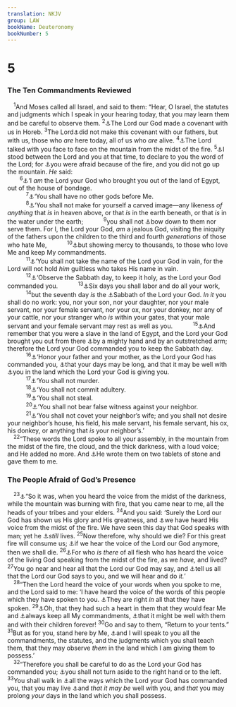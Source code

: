 ```yaml
---
translation: NKJV
group: LAW
bookName: Deuteronomy 
bookNumber: 5
---
```


<div class="title"><h1>5</h1><h3>The Ten Commandments Reviewed</h3></div>
<span class="verse phu_5_1"> <sup>1</sup>And Moses called all Israel, and said to them: “Hear, O Israel, the statutes and judgments which I speak in your hearing today, that you may learn them and be careful to observe them. </span>
<span class="verse phu_5_2"><sup>2</sup><a data-toggle="tooltip" data-placement="bottom" title="Ex. 19:5; Deut. 4:23; Mal. 4:4">⚓</a>The Lord our God made a covenant with us in Horeb. </span>
<span class="verse phu_5_3"><sup>3</sup>The Lord<a data-toggle="tooltip" data-placement="bottom" title="Jer. 31:32; Matt. 13:17; Heb. 8:9">⚓</a>did not make this covenant with our fathers, but with us, those who <i>are</i> here today, all of us who <i>are</i> alive. </span>
<span class="verse phu_5_4"><sup>4</sup><a data-toggle="tooltip" data-placement="bottom" title="Ex. 19:9">⚓</a>The Lord talked with you face to face on the mountain from the midst of the fire. </span>
<span class="verse phu_5_5"><sup>5</sup><a data-toggle="tooltip" data-placement="bottom" title="Ex. 20:21; Gal. 3:19">⚓</a>I stood between the Lord and you at that time, to declare to you the word of the Lord; for <a data-toggle="tooltip" data-placement="bottom" title="Ex. 19:16">⚓</a>you were afraid because of the fire, and you did not go up the mountain. <i>He</i> said:<br/></span>
<span class="verse phu_5_6">  <sup>6</sup><a data-toggle="tooltip" data-placement="bottom" title="Ex. 20:2–17; Lev. 26:1; Deut. 6:4; Ps. 81:10">⚓</a>‘I <i>am</i> the Lord your God who brought you out of the land of Egypt, out of the house of bondage.<br/></span>
<span class="verse phu_5_7">   <sup>7</sup><a data-toggle="tooltip" data-placement="bottom" title="Ex. 20:2, 3; 23:13; Hos. 13:4">⚓</a>‘You shall have no other gods before Me.<br/></span>
<span class="verse phu_5_8">   <sup>8</sup><a data-toggle="tooltip" data-placement="bottom" title="Ex. 20:4">⚓</a>‘You shall not make for yourself a carved image—any likeness <i>of</i> <i>anything</i> that <i>is</i> in heaven above, or that <i>is</i> in the earth beneath, or that <i>is</i> in the water under the earth; </span>
<span class="verse phu_5_9">   <sup>9</sup>you shall not <a data-toggle="tooltip" data-placement="bottom" title="Ex. 34:7, 14–16; Num. 14:18; Deut. 7:10">⚓</a>bow down to them nor serve them. For I, the Lord your God, <i>am</i> a jealous God, visiting the iniquity of the fathers upon the children to the third and fourth <i>generations</i> of those who hate Me,</span>
<span class="verse phu_5_10">   <sup>10</sup><a data-toggle="tooltip" data-placement="bottom" title="Num. 14:18; Deut. 7:9; Jer. 32:18; Dan. 9:4">⚓</a>but showing mercy to thousands, to those who love Me and keep My commandments.<br/></span>
<span class="verse phu_5_11">   <sup>11</sup><a data-toggle="tooltip" data-placement="bottom" title="Ex. 20:7; Lev. 19:12; Deut. 6:13; 10:20; Matt. 5:33">⚓</a>‘You shall not take the name of the Lord your God in vain, for the Lord will not hold <i>him</i> guiltless who takes His name in vain.<br/></span>
<span class="verse phu_5_12">   <sup>12</sup><a data-toggle="tooltip" data-placement="bottom" title="Ex. 20:8; Ezek. 20:12; Mark 2:27">⚓</a>‘Observe the Sabbath day, to keep it holy, as the Lord your God commanded you.</span>
<span class="verse phu_5_13">   <sup>13</sup><a data-toggle="tooltip" data-placement="bottom" title="Ex. 23:12; 35:2">⚓</a>Six days you shall labor and do all your work,</span>
<span class="verse phu_5_14">   <sup>14</sup>but the seventh day <i>is</i> the <a data-toggle="tooltip" data-placement="bottom" title="(Gen. 2:2); Ex. 16:29; (Heb. 4:4)">⚓</a>Sabbath of the Lord your God. <i>In</i> <i>it</i> you shall do no work: you, nor your son, nor your daughter, nor your male servant, nor your female servant, nor your ox, nor your donkey, nor any of your cattle, nor your stranger who <i>is</i> within your gates, that your male servant and your female servant may rest as well as you.</span>
<span class="verse phu_5_15">   <sup>15</sup><a data-toggle="tooltip" data-placement="bottom" title="Deut. 15:15">⚓</a>And remember that you were a slave in the land of Egypt, and the Lord your God brought you out from there <a data-toggle="tooltip" data-placement="bottom" title="Deut. 4:34, 37">⚓</a>by a mighty hand and by an outstretched arm; therefore the Lord your God commanded you to keep the Sabbath day.<br/></span>
<span class="verse phu_5_16">   <sup>16</sup><a data-toggle="tooltip" data-placement="bottom" title="Ex. 20:12; Lev. 19:3; Matt. 15:4; Eph. 6:2, 3; Col. 3:20">⚓</a>‘Honor your father and your mother, as the Lord your God has commanded you, <a data-toggle="tooltip" data-placement="bottom" title="Deut. 6:2">⚓</a>that your days may be long, and that it may be well with <a data-toggle="tooltip" data-placement="bottom" title="Deut. 4:40">⚓</a>you in the land which the Lord your God is giving you.<br/></span>
<span class="verse phu_5_17">   <sup>17</sup><a data-toggle="tooltip" data-placement="bottom" title="Ex. 20:13; Matt. 5:21">⚓</a>‘You shall not murder.<br/></span>
<span class="verse phu_5_18">   <sup>18</sup><a data-toggle="tooltip" data-placement="bottom" title="Ex. 20:14; Mark 10:19; Luke 18:20; (Rom. 13:9); James 2:11">⚓</a>‘You shall not commit adultery.<br/></span>
<span class="verse phu_5_19">   <sup>19</sup><a data-toggle="tooltip" data-placement="bottom" title="Ex. 20:15; Lev. 19:11; (Rom. 13:9)">⚓</a>‘You shall not steal.<br/></span>
<span class="verse phu_5_20">   <sup>20</sup><a data-toggle="tooltip" data-placement="bottom" title="Ex. 20:16; 23:1; Matt. 19:18">⚓</a>‘You shall not bear false witness against your neighbor.<br/></span>
<span class="verse phu_5_21">   <sup>21</sup><a data-toggle="tooltip" data-placement="bottom" title="Ex. 20:17; (Rom. 7:7; 13:9)">⚓</a>‘You shall not covet your neighbor’s wife; and you shall not desire your neighbor’s house, his field, his male servant, his female servant, his ox, his donkey, or anything that <i>is</i> your neighbor’s.’<br/></span>
<span class="verse phu_5_22"> <sup>22</sup>“These words the Lord spoke to all your assembly, in the mountain from the midst of the fire, the cloud, and the thick darkness, with a loud voice; and He added no more. And <a data-toggle="tooltip" data-placement="bottom" title="Ex. 24:12; 31:18; Deut. 4:13">⚓</a>He wrote them on two tablets of stone and gave them to me.<br/></span>
<div class="title"><h3>The People Afraid of God’s Presence</h3></div>
<span class="verse phu_5_23"> <sup>23</sup><a data-toggle="tooltip" data-placement="bottom" title="Ex. 20:18, 19">⚓</a>“So it was, when you heard the voice from the midst of the darkness, while the mountain was burning with fire, that you came near to me, all the heads of your tribes and your elders. </span>
<span class="verse phu_5_24"><sup>24</sup>And you said: ‘Surely the Lord our God has shown us His glory and His greatness, and <a data-toggle="tooltip" data-placement="bottom" title="Ex. 19:19">⚓</a>we have heard His voice from the midst of the fire. We have seen this day that God speaks with man; yet he <a data-toggle="tooltip" data-placement="bottom" title="Deut. 4:33; Judg. 13:22">⚓</a><i>still</i> lives. </span>
<span class="verse phu_5_25"><sup>25</sup>Now therefore, why should we die? For this great fire will consume us; <a data-toggle="tooltip" data-placement="bottom" title="Ex. 20:18, 19; Deut. 18:16">⚓</a>if we hear the voice of the Lord our God anymore, then we shall die. </span>
<span class="verse phu_5_26"><sup>26</sup><a data-toggle="tooltip" data-placement="bottom" title="Deut. 4:33">⚓</a>For who <i>is</i> <i>there</i> of all flesh who has heard the voice of the living God speaking from the midst of the fire, as we <i>have,</i> and lived? </span>
<span class="verse phu_5_27"><sup>27</sup>You go near and hear all that the Lord our God may say, and <a data-toggle="tooltip" data-placement="bottom" title="Ex. 20:19; Heb. 12:19">⚓</a>tell us all that the Lord our God says to you, and we will hear and do <i>it.</i>’<br/></span>
<span class="verse phu_5_28"> <sup>28</sup>“Then the Lord heard the voice of your words when you spoke to me, and the Lord said to me: ‘I have heard the voice of the words of this people which they have spoken to you. <a data-toggle="tooltip" data-placement="bottom" title="Deut. 18:17">⚓</a>They are right <i>in</i> all that they have spoken. </span>
<span class="verse phu_5_29"><sup>29</sup><a data-toggle="tooltip" data-placement="bottom" title="Deut. 32:29; Ps. 81:13; Is. 48:18">⚓</a>Oh, that they had such a heart in them that they would fear Me and <a data-toggle="tooltip" data-placement="bottom" title="Deut. 11:1">⚓</a>always keep all My commandments, <a data-toggle="tooltip" data-placement="bottom" title="Deut. 4:40">⚓</a>that it might be well with them and with their children forever! </span>
<span class="verse phu_5_30"><sup>30</sup>Go and say to them, “Return to your tents.” </span>
<span class="verse phu_5_31"><sup>31</sup>But as for you, stand here by Me, <a data-toggle="tooltip" data-placement="bottom" title="(Gal. 3:19)">⚓</a>and I will speak to you all the commandments, the statutes, and the judgments which you shall teach them, that they may observe <i>them</i> in the land which I am giving them to possess.’<br/></span>
<span class="verse phu_5_32"> <sup>32</sup>“Therefore you shall be careful to do as the Lord your God has commanded you; <a data-toggle="tooltip" data-placement="bottom" title="Deut. 17:20; 28:14; Josh. 1:7; 23:6; Prov. 4:27">⚓</a>you shall not turn aside to the right hand or to the left. </span>
<span class="verse phu_5_33"><sup>33</sup>You shall walk in <a data-toggle="tooltip" data-placement="bottom" title="Deut. 10:12; Ps. 119:3; Jer. 7:23; Luke 1:6">⚓</a>all the ways which the Lord your God has commanded you, that you may live <a data-toggle="tooltip" data-placement="bottom" title="Deut. 4:40; Eph. 6:3">⚓</a>and <i>that</i> <i>it</i> <i>may</i> <i>be</i> well with you, and <i>that</i> you may prolong <i>your</i> days in the land which you shall possess.<br/></span>
